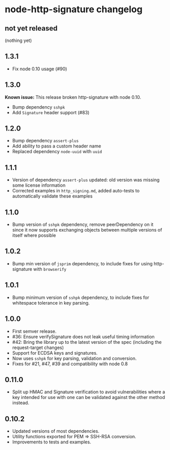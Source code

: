 # node-http-signature changelog

## not yet released

(nothing yet)

## 1.3.1

- Fix node 0.10 usage (#90)

## 1.3.0

**Known issue:** This release broken http-signature with node 0.10.

- Bump dependency `sshpk`
- Add `Signature` header support (#83)

## 1.2.0

- Bump dependency `assert-plus`
- Add ability to pass a custom header name
- Replaced dependency `node-uuid` with `uuid`

## 1.1.1

- Version of dependency `assert-plus` updated: old version was missing
  some license information
- Corrected examples in `http_signing.md`, added auto-tests to
  automatically validate these examples

## 1.1.0

- Bump version of `sshpk` dependency, remove peerDependency on it since
  it now supports exchanging objects between multiple versions of itself
  where possible

## 1.0.2

- Bump min version of `jsprim` dependency, to include fixes for using
  http-signature with `browserify`

## 1.0.1

- Bump minimum version of `sshpk` dependency, to include fixes for
  whitespace tolerance in key parsing.

## 1.0.0

- First semver release.
- #36: Ensure verifySignature does not leak useful timing information
- #42: Bring the library up to the latest version of the spec (including the 
       request-target changes)
- Support for ECDSA keys and signatures.
- Now uses `sshpk` for key parsing, validation and conversion.
- Fixes for #21, #47, #39 and compatibility with node 0.8

## 0.11.0

- Split up HMAC and Signature verification to avoid vulnerabilities where a
  key intended for use with one can be validated against the other method
  instead.

## 0.10.2

- Updated versions of most dependencies.
- Utility functions exported for PEM => SSH-RSA conversion.
- Improvements to tests and examples.
